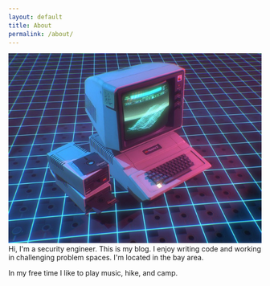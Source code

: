 ```yaml
---
layout: default
title: About
permalink: /about/
---
```

![Alt text](assets/computer.jpg "a computer")
Hi, I'm a security engineer. This is my blog. I enjoy writing code and working in challenging problem spaces. I'm located in the bay area.

In my free time I like to play music, hike, and camp.
